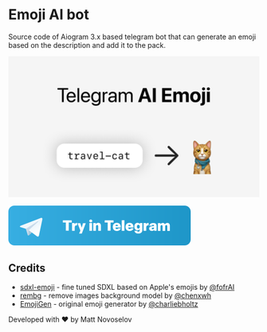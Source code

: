 # Emoji AI bot

Source code of Aiogram 3.x based telegram bot that can generate an emoji based on the description and add it to the pack.

![](https://github.com/matt-novoselov/emoji-ai/blob/e70f3b548d9737f4bbf0a9793d15eec86216965c/EmojiAIBot.png)

[![Telegram Bot](https://raw.githubusercontent.com/matt-novoselov/SystemFiles/main/telegram_button.svg)](https://t.me/EmojiAi_bot)

## Credits
- [sdxl-emoji](https://replicate.com/fofr/sdxl-emoji) - fine tuned SDXL based on Apple's emojis by [@fofrAI](https://twitter.com/fofrAI)
- [rembg](https://replicate.com/cjwbw/rembg) - remove images background model by [@chenxwh](https://github.com/chenxwh)
- [EmojiGen](https://github.com/cbh123/emoji) - original emoji generator by [@charliebholtz](https://twitter.com/charliebholtz)

Developed with ❤️ by Matt Novoselov
